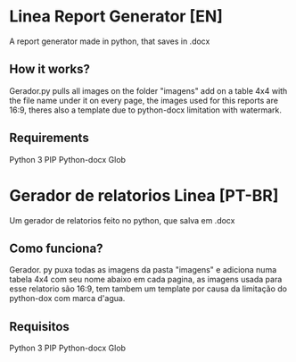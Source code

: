 # Linea Report Generator [EN]
A report generator made in python, that saves in .docx

## How it works?
Gerador.py pulls all images on the folder "imagens" add on a table 4x4 with the file name under it on every page, the images used for this reports are 16:9, theres also a template due to python-docx limitation with watermark.

## Requirements
Python 3
PIP
Python-docx
Glob

# Gerador de relatorios Linea [PT-BR]
Um gerador de relatorios feito no python, que salva em .docx

## Como funciona?
Gerador. py puxa todas as imagens da pasta "imagens" e adiciona numa tabela 4x4 com seu nome abaixo em cada pagina, as imagens usada para esse relatorio são 16:9, tem tambem um template por causa da limitação do python-dox com marca d'agua.

## Requisitos
Python 3
PIP
Python-docx
Glob
